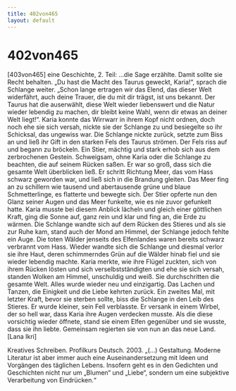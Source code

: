 ```yaml
---
title: 402von465
layout: default
---
```




# 402von465


[403von465] eine Geschichte, 2. Teil: ...die Sage erzählte. Damit sollte sie Recht behalten.
„Du hast die Macht des Taurus geweckt, Karia!“, sprach die Schlange weiter. „Schon lange ertragen wir das Elend, das dieser Welt widerfährt, auch deine Trauer, die du mit dir trägst, ist uns bekannt. Der Taurus hat die auserwählt, diese Welt wieder liebenswert und die Natur wieder lebendig zu machen, dir bleibt keine Wahl, wenn dir etwas an deiner Welt liegt!“. Karia konnte das Wirrwarr in ihrem Kopf nicht ordnen, doch noch ehe sie sich versah, nickte sie der Schlange zu und besiegelte so ihr Schicksal, das ungewiss war.
Die Schlange nickte zurück, setzte zum Biss an und ließ ihr Gift in den starken Fels des Taurus strömen. Der Fels riss auf und begann zu bröckeln. Ein Stier, mächtig und stark erhob sich aus dem zerbrochenen Gestein.
Schweigsam, ohne Karia oder die Schlange zu beachten, die auf seinem Rücken saßen. Er war so groß, dass sich die gesamte Welt überblicken ließ. Er schritt Richtung Meer, das vom Hass schwarz geworden war, und ließ sich in die Brandung gleiten. Das Meer fing an zu schillern wie tausend und abertausende grüne und blaue Schmetterlinge, es flatterte und bewegte sich. Der Stier opferte nun den Glanz seiner Augen und das Meer funkelte, wie es nie zuvor gefunkelt hatte. Karia musste bei diesem Anblick lächeln und gleich einer göttlichen Kraft, ging die Sonne auf, ganz rein und klar und fing an, die Erde zu wärmen. Die Schlange wandte sich auf dem Rücken des Stieres und als sie zur Ruhe kam, stand auch der Mond am Himmel, der Schlange jedoch fehlte ein Auge.
Die toten Wälder jenseits des Elfenlandes waren bereits schwarz verbrannt vom Hass. Wieder wandte sich die Schlange und diesmal verlor sie ihre Haut, deren schimmerndes Grün auf die Wälder hinab fiel und sie wieder lebendig machte.
Karia merkte, wie ihre Flügel zuckten, sich von ihrem Rücken lösten und sich verselbstständigten und ehe sie sich versah, standen Wolken am Himmel, unschuldig und weiß. Sie durchschritten die gesamte Welt. Alles wurde wieder neu und einzigartig. Das Lachen und Tanzen, die Einigkeit und die Liebe kehrten zurück. Ein zweites Mal, mit letzter Kraft, bevor sie sterben sollte, biss die Schlange in den Leib des Stieres. Er wurde kleiner, sein Fell verblasste. Er versank in einem Wirbel, der so hell war, dass Karia ihre Augen verdecken musste. Als die diese vorsichtig wieder öffnete, stand sie einem Elfen gegenüber und sie wusste, dass sie ihn liebte. Gemeinsam regierten sie von nun an das neue Land. [Lana Ikri]


Kreatives Schreiben. Profilkurs Deutsch. 2003.
„(...) Gestaltung. Moderne Literatur ist aber immer auch eine Auseinandersetzung mit Ideen und Vorgängen des täglichen Lebens. Insofern geht es in den Gedichten und Geschichten nicht nur um „Blumen“ und „Liebe“, sondern um eine subjektive Verarbeitung von Eindrücken.“
